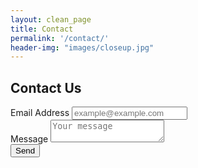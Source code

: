 ```yaml
---
layout: clean_page
title: Contact
permalink: '/contact/'
header-img: "images/closeup.jpg"
---
```


## Contact Us

<form method="POST" action="http://formspree.io/producer@sanfranciscobootblack.com">
  <div class="form-group">
    <label for="emailInput" class="control-label"> Email Address </label>
    <input id="emailInput" class="form-control" type="email" name="email" placeholder="example@example.com">
  </div>
  <div class="form-group">
    <label for="messageInput" class="control-label"> Message </label>
    <textarea class="form-control" name="message" placeholder="Your message"></textarea>
  </div>
  <button class='btn btn-default' type="submit">Send</button>
</form>

